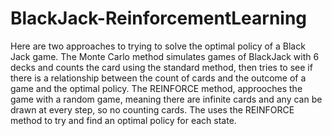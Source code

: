 # BlackJack-ReinforcementLearning
Here are two approaches to trying to solve the optimal policy of a Black Jack game.  The Monte Carlo method simulates games of BlackJack with 6 decks and counts the card using the standard method, then tries to see if there is a relationship between the count of cards and the outcome of a game and the optimal policy.  The REINFORCE method, approoches the game with a random game, meaning there are infinite cards and any can be drawn at every step, so no counting cards. The uses the REINFORCE method to try and find an optimal policy for each state.
